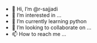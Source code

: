 - 👋 Hi, I’m @r-sajjadi
- 👀 I’m interested in ...
- 🌱 I’m currently learning python
- 💞️ I’m looking to collaborate on ...
- 📫 How to reach me ...

<!---
r-sajjadi/r-sajjadi is a ✨ special ✨ repository because its `README.md` (this file) appears on your GitHub profile.
You can click the Preview link to take a look at your changes.
--->
